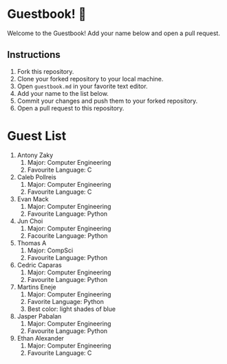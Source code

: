 # Guestbook! 📖

Welcome to the Guestbook! Add your name below and open a pull request.

## Instructions
1. Fork this repository.
2. Clone your forked repository to your local machine.
3. Open `guestbook.md` in your favorite text editor.
4. Add your name to the list below.
5. Commit your changes and push them to your forked repository.
6. Open a pull request to this repository.

# Guest List
1. Antony Zaky
	1. Major: Computer Engineering
	2. Favourite Language: C
2. Caleb Pollreis
	1. Major: Computer Engineering
	2. Favourite Language: C
3. Evan Mack
	1. Major: Computer Engineering
	2. Favourite Language: Python
4. Jun Choi
    1. Major: Computer Engineering
    2. Facourite Language: Python
5. Thomas A
	1. Major: CompSci
	2. Favourite Language: Python
6. Cedric Caparas
	1. Major: Computer Engineering
	2. Favourite Language: Python
7. Martins Eneje 
	1. Major: Computer Engineering
	2. Favorite Language: Python
	3. Best color: light shades of blue  
8. Jasper Pabalan
	1. Major: Computer Engineering
	2. Favourite Language: Python
9. Ethan Alexander
	1. Major: Computer Engineering
	2. Favourite Language: C
